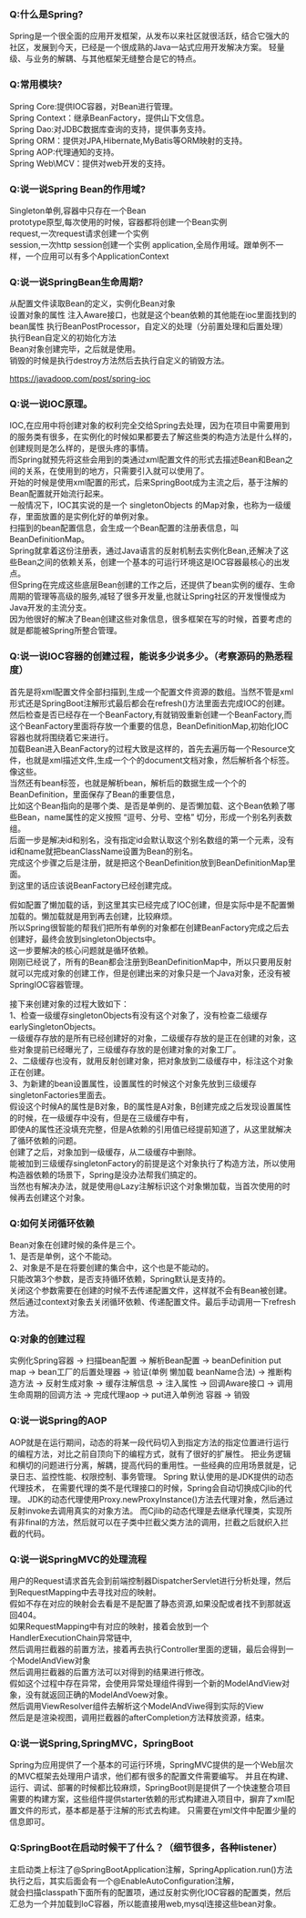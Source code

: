 ### Q:什么是Spring?
Spring是一个很全面的应用开发框架，从发布以来社区就很活跃，结合它强大的社区，发展到今天，已经是一个很成熟的Java一站式应用开发解决方案。
轻量级、与业务的解耦、与其他框架无缝整合是它的特点。

### Q:常用模块?
Spring Core:提供IOC容器，对Bean进行管理。    
Spring Context：继承BeanFactory，提供山下文信息。  
Spring Dao:对JDBC数据库查询的支持，提供事务支持。  
Spring ORM：提供对JPA,Hibernate,MyBatis等ORM映射的支持。  
Spring AOP:代理通知的支持。  
Spring Web\MCV：提供对web开发的支持。  

### Q:说一说Spring Bean的作用域? 
Singleton单例,容器中只存在一个Bean  
prototype原型,每次使用的时候，容器都将创建一个Bean实例  
request,一次request请求创建一个实例  
session,一次http session创建一个实例 
application,全局作用域。跟单例不一样，一个应用可以有多个ApplicationContext  

### Q:说一说SpringBean生命周期? 
从配置文件读取Bean的定义，实例化Bean对象  
设置对象的属性
注入Aware接口，也就是这个bean依赖的其他能在ioc里面找到的bean属性 
执行BeanPostProcessor，自定义的处理（分前置处理和后置处理）  
执行Bean自定义的初始化方法   
Bean对象创建完毕，之后就是使用。  
销毁的时候是执行destroy方法然后去执行自定义的销毁方法。  

https://javadoop.com/post/spring-ioc   

### Q:说一说IOC原理。  
IOC,在应用中将创建对象的权利完全交给Spring去处理，因为在项目中需要用到的服务类有很多，在实例化的时候如果都要去了解这些类的构造方法是什么样的，创建规则是怎么样的，是很头疼的事情。  
而Spring就预先将这些会用到的类通过xml配置文件的形式去描述Bean和Bean之间的关系，在使用到的地方，只需要引入就可以使用了。  
开始的时候是使用xml配置的形式，后来SpringBoot成为主流之后，基于注解的Bean配置就开始流行起来。   
一般情况下，IOC其实说的是一个 singletonObjects 的Map对象，也称为一级缓存，里面放置的是实例化好的单例对象。  
扫描到的bean配置信息，会生成一个Bean配置的注册表信息，叫BeanDefinitionMap。  
Spring就拿着这份注册表，通过Java语言的反射机制去实例化Bean,还解决了这些Bean之间的依赖关系，创建一个基本的可运行环境这是IOC容器最核心的出发点。   
但Spring在完成这些底层Bean创建的工作之后，还提供了bean实例的缓存、生命周期的管理等高级的服务,减轻了很多开发量,也就让Spring社区的开发慢慢成为Java开发的主流分支。  
因为他很好的解决了Bean创建这些对象信息，很多框架在写的时候，首要考虑的就是都能被Spring所整合管理。  

### Q:说一说IOC容器的创建过程，能说多少说多少。（考察源码的熟悉程度）  
首先是将xml配置文件全部扫描到,生成一个配置文件资源的数组。当然不管是xml形式还是SpringBoot注解形式最后都会在refresh()方法里面去完成IOC的创建。  
然后检查是否已经存在一个BeanFactory,有就销毁重新创建一个BeanFactory,而这个BeanFactory里面将存放一个重要的信息，BeanDefinitionMap,初始化IOC容器也就将围绕着它来进行。  
加载Bean进入BeanFactory的过程大致是这样的，首先去遍历每一个Resource文件，也就是xml描述文件,生成一个个的document文档对象，然后解析各个标签。像<mvc><context>这些。  
当然还有bean标签，也就是解析bean，解析后的数据生成一个个的BeanDefinition，里面保存了Bean的重要信息，  
比如这个Bean指向的是哪个类、是否是单例的、是否懒加载、这个Bean依赖了哪些Bean，name属性的定义按照 “逗号、分号、空格” 切分，形成一个别名列表数组。  
后面一步是解决id和别名，没有指定id会默认取这个别名数组的第一个元素，没有id和name就把beanClassName设置为Bean的别名。   
完成这个步骤之后是注册，就是把这个BeanDefinition放到BeanDefinitionMap里面。  
到这里的话应该说BeanFactory已经创建完成。   
  
假如配置了懒加载的话，到这里其实已经完成了IOC创建，但是实际中是不配置懒加载的。懒加载就是用到再去创建，比较麻烦。    
所以Spring很智能的帮我们把所有单例的对象都在创建BeanFactory完成之后去创建好，最终会放到singletonObjects中。  
这一步要解决的核心问题就是循环依赖。  
刚刚已经说了，所有的Bean都会注册到BeanDefinitionMap中，所以只要用反射就可以完成对象的创建工作，但是创建出来的对象只是一个Java对象，还没有被SpringIOC容器管理。  
  
接下来创建对象的过程大致如下：   
1、检查一级缓存singletonObjects有没有这个对象了，没有检查二级缓存earlySingletonObjects。   
一级缓存存放的是所有已经创建好的对象，二级缓存存放的是正在创建的对象，这些对象提前已经曝光了，三级缓存存放的是创建对象的对象工厂。  
2、二级缓存也没有，就用反射创建对象，把对象放到二级缓存中，标注这个对象正在创建。  
3、为新建的bean设置属性，设置属性的时候这个对象先放到三级缓存singletonFactories里面去。  
假设这个时候A的属性是B对象，B的属性是A对象，B创建完成之后发现设置属性的时候，在一级缓存中没有，但是在三级缓存中有，  
即使A的属性还没填充完整，但是A依赖的引用值已经提前知道了，从这里就解决了循环依赖的问题。    
创建了之后，对象加到一级缓存，从二级缓存中删除。  
能被加到三级缓存singletonFactory的前提是这个对象执行了构造方法，所以使用构造器依赖的场景下，Spring是没办法帮我们搞定的。  
当然也有解决办法，就是使用@Lazy注解标识这个对象懒加载，当首次使用的时候再去创建这个对象。  

### Q:如何关闭循环依赖
Bean对象在创建时候的条件是三个。  
1、是否是单例，这个不能动。  
2、对象是不是在将要创建的集合中，这个也是不能动的。  
只能改第3个参数，是否支持循环依赖，Spring默认是支持的。  
关闭这个参数需要在创建的时候不去传递配置文件，这样就不会有Bean被创建。    
然后通过context对象去关闭循环依赖、传递配置文件。最后手动调用一下refresh方法。  

### Q:对象的创建过程
实例化Spring容器 -> 扫描bean配置 -> 解析Bean配置 -> beanDefinition  put map -> bean工厂的后置处理器 -> 验证(单例 懒加载 beanName合法) -> 推断构造方法 -> 反射生成对象 
-> 缓存注解信息  -> 注入属性 -> 回调Aware接口 -> 调用生命周期的回调方法 -> 完成代理aop -> put进入单例池 容器 -> 销毁

### Q:说一说Spring的AOP
AOP就是在运行期间，动态的将某一段代码切入到指定方法的指定位置进行运行的编程方法，对比之前自顶向下的编程方式，就有了很好的扩展性。
把业务逻辑和横切的问题进行分离，解耦，提高代码的重用性。一些经典的应用场景就是，记录日志、监控性能、权限控制、事务管理。
Spring 默认使用的是JDK提供的动态代理技术， 在需要代理的类不是代理接口的时候，Spring会自动切换成Cjlib的代理。
JDK的动态代理使用Proxy.newProxyInstance()方法去代理对象，然后通过反射invoke去调用真实的对象方法。
而Cjlib的动态代理是去继承代理类，实现所有非final的方法，然后就可以在子类中拦截父类方法的调用，拦截之后就织入拦截的代码。

### Q:说一说SpringMVC的处理流程
用户的Request请求首先会到前端控制器DispatcherServlet进行分析处理，然后到RequestMapping中去寻找对应的映射。  
假如不存在对应的映射会去看是不是配置了静态资源,如果没配或者找不到那就返回404。  
如果RequestMapping中有对应的映射，接着会放到一个HandlerExecutionChain异常链中,  
然后调用拦截器的前置方法，接着再去执行Controller里面的逻辑，最后会得到一个ModelAndView对象  
然后调用拦截器的后置方法可以对得到的结果进行修改。  
假如这个过程中存在异常，会使用异常处理组件得到一个新的ModelAndView对象，没有就返回正确的ModelAndVoew对象。  
然后调用ViewResolver组件去解析这个ModelAndViwe得到实际的View  
然后是是渲染视图，调用拦截器的afterCompletion方法释放资源，结束。  

### Q:说一说Spring,SpringMVC，SpringBoot
Spring为应用提供了一个基本的可运行环境，SpringMVC提供的是一个Web层次的MVC框架去处理用户请求，他们都有很多的配置文件需要编写。
并且在构建、运行、调试、部署的时候都比较麻烦，SpringBoot则是提供了一个快速整合项目需要的构建方案，这些组件提供starter依赖的形式构建进入项目中，摒弃了xml配置文件的形式，基本都是基于注解的形式去构建。
只需要在yml文件中配置少量的信息即可。

### Q:SpringBoot在启动时候干了什么？（细节很多，各种listener）
主启动类上标注了@SpringBootApplication注解，SpringApplication.run()方法执行之后，其实后面会有一个@EnableAutoConfiguration注解，  
就会扫描classpath下面所有的配置项，通过反射实例化IOC容器的配置类，然后汇总为一个并加载到IoC容器，所以能直接用web,mysql连接这些bean对象。











































<br><br><br><br><br><br><br><br><br><br><br><br><br><br><br><br><br><br><br><br>
<br><br><br><br><br><br><br><br><br><br><br><br><br><br><br><br><br><br><br><br>
### IOC 原理 创建过程
**启动**  
启动IOC容器是通过 ClassPathXmlApplicationContext根据类路径下的xml文件内容来构建 ApplicationContext这个对象就是我们的IOC容器了。
当然还有其他的方案去构建这个ApplicationContext。FileSystemXmlApplication从文件系统上获取、AnnotationConfigApplicationContext基于注解来配置等。  

**BeanFactory**   
ApplicationContext继承了ListableBeanFactory获取多个Bean,BeanFactory 接口的方法都是获取单个 Bean 的。  
ApplicationContext 继承了HierarchicalBeanFactory,可以在应用中起多个BeanFactory，然后可以将各个BeanFactory设置为父子关系。
ClassPathXmlApplicationContext 的构造方法。
核心方法：refresh()方法会将原来的IOC销毁，重现创建IOC容器。并且是加锁的。
refresh()方法里面调用了很多方法，当它执行完的时候，IOC容器也就初始化完成了。

**创建Bean容器前的准备工作**  
refresh->prepareRefresh()方法：记录启动时间，标记已启动状态，处理配置文件中的占位符，校验xml配置文件。
refresh->obtainFreshBeanFactory()方法：这个方法回去初始化BeanFactory,加载Bean,注册Bean。Bean实例不是在这一步生成的。
refresh->obtainFreshBeanFactory()->refreshBeanFactory();关闭旧的BeanFactory,创建新的BeanFactory,加载Bean定义，注册Bean.
refresh->obtainFreshBeanFactory()->refreshBeanFactory()->customizeBeanFactory(beanFactory);设置 BeanFactory 的两个配置属性：是否允许 Bean 覆盖、是否允许循环引用。
就是在配置文件中定义bean时使用了相同的id或name，默认情况下，如果在同一配置文件中重复了，会抛错，但是如果不是同一配置文件中，会发生覆盖。
默认情况下，Spring允许循环依赖，当然如果你在A的构造方法中依赖B，在B的构造方法中依赖A，Spring是无法解决这种类型的循环依赖的。写在属性上的依赖是能解决的。
  
refresh->obtainFreshBeanFactory()->refreshBeanFactory()->loadBeanDefinitions(beanFactory);加载 Bean 到 BeanFactory 中
这个方法将根据配置文件，加载各个Bean放到BeanFactory中。
加载的过程树循环加载每一个resource文件，也就是Bean定义文件，将xml文件转换为Document对象，然后解析各个标签（<mvc> <text> <context> <bean>等等）
其中就有IOC容器需要重点处理的<bean>标签。processBeanDefinition解析bean标签。

**解析Bean元素**  
将 name 属性的定义按照 “逗号、分号、空格” 切分，形成一个 别名列表数组，
BeanDefinition保存了Bean的重要信息
比如这个Bean指向的是哪个类、是否是单例的、是否懒加载、这个Bean依赖了哪些Bean等等。

如果没有指定id, 那么用name列表的第一个名字作为beanName,就会根据bean标签配置的信息，创建出一个BeanDefinition，然后把配置中的信息都设置到实例中
如果都没有设置 id 和 name，那么此时的 beanName 就会为 null，但是最终会把 beanClassName设置为Bean的别名。
完成了根据 <bean /> 配置创建了一个 BeanDefinitionHolder 实例，这个实例里面也就是一个 BeanDefinition 的实例和它的 beanName、aliases(别名)这三个信息。
得到了这个BeanDefinitionHolder之后，下一步是注册Bean。

**注册Bean**  
所有的 Bean 注册后会放入这个 beanDefinitionMap 中
注册也只是将这些信息都保存到了注册中心(说到底核心是一个 beanName-> beanDefinition的map)

**初始化所有的singleton beans**  
finishBeanFactoryInitialization(beanFactory);这里会负责初始化所有的singleton beans。
应该说BeanFactory已经创建完成，并且所有的实现了BeanFactoryPostProcessor 接口的Bean都已经初始化并且其中的postProcessBeanFactory(factory)方法已经得到回调执行了。而且 Spring 已经“手动”注册了一些特殊的 Bean，如 environment、systemProperties 等。

剩下的就是初始化singleton beans了，我们知道它们是单例的，如果没有设置懒加载，那么Spring会在接下来初始化所有的singleton beans。使用getBean(beanName)进行初始化
会进行一系列的检查，创建过了此 beanName 的 prototype 类型的 bean，那么抛异常，检查这个BeanDefinition 在容器中是否存在，父容器中也没有，才会去执行 doCreateBean创建bean,然后才去设置bean的属性，接着完成bean创建之后的回调。

### IOC 依赖注入的流程
设置不允许懒加载，那么IOC初始化完成之后，会把单例的bean加载到IOC容器中。
不过这个要看是不是设置了懒加载，设置了懒加载会在用户第一次像IOC获取Bean的时候触发。


### 循环引用
循环引用指的是一种强引用关系，也就是在一个类里面有另一个类的引用作为属性。单例模式下，Spring能够解决循环引用的问题。多例环境中是不支持的。
循环依赖发生在对象创建之后，为对象的属性注入的环节，也就是常说的DI(依赖注入)。
所以要从对象的创建说起。

循环加载每一个resource文件，也就是xml配置文件，转化为一个Document对象之后，就分析每一组标签。<mvc><context>这些，当然最重要是<bean>标签。  
<bean>标签解析的最终结果会形成一个BeanDefinition对象，这个对象描述了非常详细的bean属性，class文件，是否懒加载，是不是有父类，有哪些属性，等等很详细的信息。
并且解析完成之后会把这个BeanDefinition放到BeanDefinitionMap中去。这个过程叫做注册，所以这个BeanDefinitionMap就会持有所有Bean的信息。
所以只要用这个Map用反射去创建Bean就好了。在创建的时候看看有没有配置Spring的扩展，有的话就去调用扩展方法。没有的话就去调用Bean中默认的无参数的构造方法，放到Spring的IOC容器中。

beanFactory的BeanDefinitionList记录了Bean的id的顺序，跟配置文件中的是一致的。  
单例模式下，是先创建对象，再去对属性依赖注入。多例模式下是创建bean的时候就要对bean的属性进行赋值，所以会出现循环依赖。

创建Bean的条件：懒加载，不是抽象类，并且是单例。最后会走到一个doGetBean方法。
校验id是不是重复了，重复了会换成别名。
然后去getSingletons，SingletonObject就是IOC容器。

在创建之前会去判断对选哪个是否正在创建，如果需要创建的对象不再IOC容器中，就去把接下来要创建的对象加到马上将要创建的集合中。singletonsCurrentlyInCreation.  
然后在doCreateBean中去创建bean。
创建成功之后，这个对象只是一个Java对象，还没有称为一个SpringIOC容器中的对象。
之后会调用addSingletonFactory，如果IOC容器中没有这个id的Bean。
this.singletonFactories.put(beanName, singletonFactory); 这个集合就是三级缓存
this.earlySingletonObjects.remove(beanName);
this.registeredSingletons.add(beanName);

刚开始创建A对象，A对象创建完毕就会放到三级缓存中。在设置属性依赖的时候，发现需要B对象，这时候它首先尝试从IOC容器中获取这个对象，获取不到再去尝试从三级缓存中获取
三级缓存中也没有才会去创建B对象，B对象创建完成之后他会把B放到三级缓存中。B需要A作为属性依赖，IOC容器中此时还没有A对象，但是三级缓存中已经有了。就能解决B的属性依赖是A。
到这里，B对象创建完毕，放到了IOC容器中，也就是A的属性设置完毕，也会把A放到IOC容器中。

















